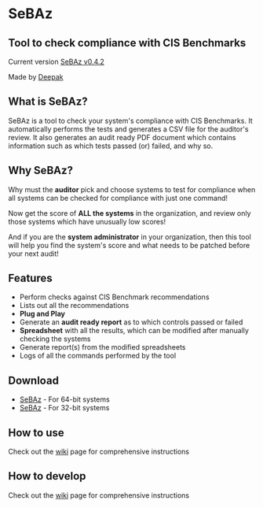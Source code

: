 # SeBAz
## Tool to check compliance with CIS Benchmarks

Current version [SeBAz v0.4.2](https://github.com/Deepak710/SeBAz/releases "SeBAz releases")

Made by [Deepak](https://t.me/AzorAhoy "Telegram")

## What is SeBAz?
SeBAz is a tool to check your system's compliance with CIS Benchmarks. It automatically performs the tests and generates a CSV file for the auditor's review. It also generates an audit ready PDF document which contains information such as which tests passed (or) failed, and why so.

## Why SeBAz?
Why must the **auditor** pick and choose systems to test for compliance when all systems can be checked for compliance with just one command!

Now get the score of **ALL the systems** in the organization, and review only those systems which have unusually low scores!

And if you are the **system administrator** in your organization, then this tool will help you find the system's score and what needs to be patched before your next audit!

## Features
* Perform checks against CIS Benchmark recommendations
* Lists out all the recommendations
* **Plug and Play**
* Generate an **audit ready report** as to which controls passed or failed
* **Spreadsheet** with all the results, which can be modified after manually checking the systems
* Generate report(s) from the modified spreadsheets
* Logs of all the commands performed by the tool

## Download

* [SeBAz](https://github.com/Deepak710/SeBAz/releases/download/v0.4.2/SeBAz-amd64 "SeBAz-amd64") - For 64-bit systems
* [SeBAz](https://github.com/Deepak710/SeBAz/releases/download/v0.4.2/SeBAz-i386 "SeBAz-i386") - For 32-bit systems

## How to use

Check out the [wiki](https://github.com/Deepak710/SeBAz/wiki#how-to-use-sebaz "How to use") page for comprehensive instructions

## How to develop

Check out the [wiki](https://github.com/Deepak710/SeBAz/wiki#how-to-develop-sebaz "How to develop") page for comprehensive instructions
